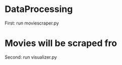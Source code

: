 # DataProcessing

First: run moviescraper.py
# Movies will be scraped fro
Second: run visualizer.py
